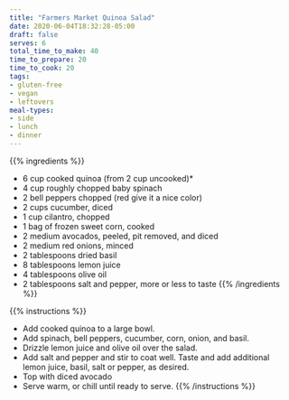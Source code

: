 ```yaml
---
title: "Farmers Market Quinoa Salad"
date: 2020-06-04T18:32:28-05:00
draft: false
serves: 6
total_time_to_make: 40
time_to_prepare: 20
time_to_cook: 20
tags:
- gluten-free
- vegan
- leftovers
meal-types:
- side
- lunch
- dinner
---
```


{{% ingredients %}}
- 6 cup cooked quinoa (from 2 cup uncooked)*
- 4 cup roughly chopped baby spinach
- 2 bell peppers chopped (red give it a nice color)
- 2 cups cucumber, diced
- 1 cup cilantro, chopped
- 1 bag of frozen sweet corn, cooked
- 2 medium avocados, peeled, pit removed, and diced
- 2 medium red onions, minced
- 2 tablespoons dried basil
- 8 tablespoons lemon juice
- 4 tablespoons olive oil
- 2 tablespoons salt and pepper, more or less to taste
{{% /ingredients %}}

{{% instructions %}}
- Add cooked quinoa to a large bowl.
- Add spinach, bell peppers, cucumber, corn, onion, and basil.
- Drizzle lemon juice and olive oil over the salad.
- Add salt and pepper and stir to coat well. Taste and add additional lemon juice, basil, salt or pepper, as desired.
- Top with diced avocado
- Serve warm, or chill until ready to serve.
{{% /instructions %}}
